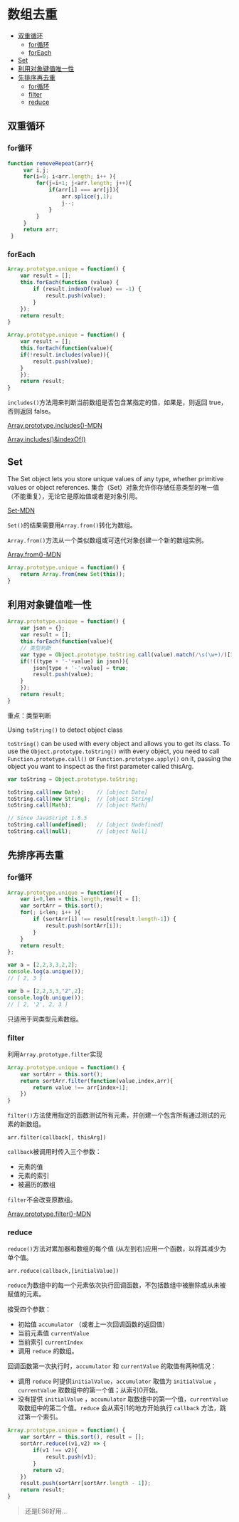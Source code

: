 # 数组去重

- [双重循环](#双重循环)
    - [for循环](#for循环)
    - [forEach](#forEach)
- [Set](#Set)
- [利用对象键值唯一性](#利用对象键值唯一性)
- [先排序再去重](#先排序再去重)
    - [for循环](#for循环)
    - [filter](#filter)
    - [reduce](#reduce)

## 双重循环

### for循环

```javascript
function removeRepeat(arr){
     var i,j;
     for(i=0; i<arr.length; i++ ){
         for(j=i+1; j<arr.length; j++){
             if(arr[i] === arr[j]){
                 arr.splice(j,1);
                 j--;
             }
         }
     }
     return arr;
 }
```

### forEach

```javascript
Array.prototype.unique = function() {
    var result = [];
    this.forEach(function (value) {
        if (result.indexOf(value) == -1) {
            result.push(value);
        }
    });
    return result;
}
```

```javascript
Array.prototype.unique = function() {
    var result = [];
    this.forEach(function(value){
    if(!result.includes(value)){
        result.push(value);
    }
    });
    return result;
}
```

`includes()`方法用来判断当前数组是否包含某指定的值，如果是，则返回 true，否则返回 false。

[Array.prototype.includes()-MDN](https://developer.mozilla.org/zh-CN/docs/Web/JavaScript/Reference/Global_Objects/Array/includes)

[Array.includes()&indexOf()](Array.includes()&indexOf().md)

## Set

The Set object lets you store unique values of any type, whether primitive values or object references.
集合（Set）对象允许你存储任意类型的唯一值（不能重复），无论它是原始值或者是对象引用。

[Set-MDN](https://developer.mozilla.org/zh-CN/docs/Web/JavaScript/Reference/Global_Objects/Set)

`Set()`的结果需要用`Array.from()`转化为数组。

`Array.from()`方法从一个类似数组或可迭代对象创建一个新的数组实例。

[Array.from()-MDN](https://developer.mozilla.org/zh-CN/docs/Web/JavaScript/Reference/Global_Objects/Array/from)

```javascript
Array.prototype.unique = function() {
    return Array.from(new Set(this));
}
```

## 利用对象键值唯一性

```javascript
Array.prototype.unique = function() {
    var json = {};
    var result = [];
    this.forEach(function(value){
    // 类型判断
    var type = Object.prototype.toString.call(value).match(/\s(\w+)/)[1].toLowerCase();
    if(!((type + '-'+value) in json)){
        json[type + '-'+value] = true;
        result.push(value);
    }
    });
    return result;
}
```

重点：类型判断

Using `toString()` to detect object class

`toString()` can be used with every object and allows you to get its class. To use the `Object.prototype.toString()` with every object, you need to call `Function.prototype.call()` or `Function.prototype.apply()` on it, passing the object you want to inspect as the first parameter called thisArg.

```javascript
var toString = Object.prototype.toString;

toString.call(new Date);    // [object Date]
toString.call(new String);  // [object String]
toString.call(Math);        // [object Math]

// Since JavaScript 1.8.5
toString.call(undefined);   // [object Undefined]
toString.call(null);        // [object Null]
```

## 先排序再去重

### for循环

```javascript
Array.prototype.unique = function(){
    var i=0,len = this.length,result = [];
    var sortArr = this.sort();
    for(; i<len; i++ ){
        if (sortArr[i] !== result[result.length-1]) {
            result.push(sortArr[i]);
        }
    }
    return result;
};

var a = [2,2,3,3,2,2];
console.log(a.unique());
// [ 2, 3 ]

var b = [2,2,3,3,"2",2];
console.log(b.unique());
// [ 2, '2', 2, 3 ]
```

只适用于同类型元素数组。

### filter

利用`Array.prototype.filter`实现

```javascript
Array.prototype.unique = function() {
    var sortArr = this.sort();
    return sortArr.filter(function(value,index,arr){
        return value !== arr[index+1];
    })
}
```

`filter()`方法使用指定的函数测试所有元素，并创建一个包含所有通过测试的元素的新数组。

    arr.filter(callback[, thisArg])

`callback`被调用时传入三个参数：
- 元素的值
- 元素的索引
- 被遍历的数组

`filter`不会改变原数组。

[Array.prototype.filter()-MDN](https://developer.mozilla.org/zh-CN/docs/Web/JavaScript/Reference/Global_Objects/Array/filter)

### reduce

`reduce()`方法对累加器和数组的每个值 (从左到右)应用一个函数，以将其减少为单个值。

    arr.reduce(callback,[initialValue])

`reduce`为数组中的每一个元素依次执行回调函数，不包括数组中被删除或从未被赋值的元素。

接受四个参数：

- 初始值 `accumulator` （或者上一次回调函数的返回值）
- 当前元素值 `currentValue` 
- 当前索引 `currentIndex` 
- 调用 `reduce` 的数组。

回调函数第一次执行时，`accumulator` 和 `currentValue` 的取值有两种情况：

- 调用 `reduce` 时提供`initialValue`，`accumulator` 取值为 `initialValue` ，`currentValue` 取数组中的第一个值；从索引0开始。
- 没有提供 `initialValue` ，`accumulator` 取数组中的第一个值，`currentValue` 取数组中的第二个值。`reduce` 会从索引1的地方开始执行 `callback` 方法，跳过第一个索引。

```javascript
Array.prototype.unique = function() {
    var sortArr = this.sort(), result = [];
    sortArr.reduce((v1,v2) => {
        if(v1 !== v2){
            result.push(v1);
        }
        return v2;
    })
    result.push(sortArr[sortArr.length - 1]);
    return result;
}
```

> 还是ES6好用...